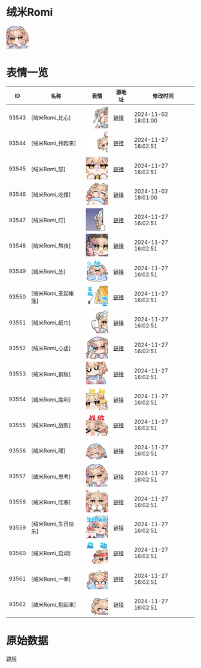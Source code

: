 # 绒米Romi

<img src="./cover.png" height="60" alt="cover" />

# 表情一览

|ID|名称|表情|源地址|修改时间|
|----|----|----|----|----|
|93543|[绒米Romi_比心]|<img src="./pic/093543_%5B绒米Romi_比心%5D.gif" height="60" alt="比心"/>|[链接](https://i0.hdslb.com/bfs/garb/cd8fa6bc4c0772bab3f84eb303608ad2ef7e0029.gif)|2024-11-02 18:01:00|
|93544|[绒米Romi_拎起来]|<img src="./pic/093544_%5B绒米Romi_拎起来%5D.gif" height="60" alt="拎起来"/>|[链接](https://i0.hdslb.com/bfs/garb/cf03a50f3e2fcc3a09393900822b5fabe24d34da.gif)|2024-11-27 16:02:51|
|93545|[绒米Romi_怒]|<img src="./pic/093545_%5B绒米Romi_怒%5D.gif" height="60" alt="怒"/>|[链接](https://i0.hdslb.com/bfs/garb/3f9bb4e8c84de71347f0311c9462822fe60f2f61.gif)|2024-11-27 16:02:51|
|93546|[绒米Romi_吃撑]|<img src="./pic/093546_%5B绒米Romi_吃撑%5D.gif" height="60" alt="吃撑"/>|[链接](https://i0.hdslb.com/bfs/garb/e10d4bd6a063edf810f849e8eeb40601f8a91ae2.gif)|2024-11-02 18:01:00|
|93547|[绒米Romi_盯]|<img src="./pic/093547_%5B绒米Romi_盯%5D.gif" height="60" alt="盯"/>|[链接](https://i0.hdslb.com/bfs/garb/1e63a1a1f0b5e0590e2bbb8d247b53a95c207a85.gif)|2024-11-27 16:02:51|
|93548|[绒米Romi_熬夜]|<img src="./pic/093548_%5B绒米Romi_熬夜%5D.gif" height="60" alt="熬夜"/>|[链接](https://i0.hdslb.com/bfs/garb/019734c5ee445990a08101638f0d6921db74b887.gif)|2024-11-27 16:02:51|
|93549|[绒米Romi_怂]|<img src="./pic/093549_%5B绒米Romi_怂%5D.gif" height="60" alt="怂"/>|[链接](https://i0.hdslb.com/bfs/garb/c970bc7517efcf875306900e3971746010e2bf85.gif)|2024-11-27 16:02:51|
|93550|[绒米Romi_支起帐篷]|<img src="./pic/093550_%5B绒米Romi_支起帐篷%5D.gif" height="60" alt="支起帐篷"/>|[链接](https://i0.hdslb.com/bfs/garb/b86a68d9bc0923e472ded473c33a39bf7364276c.gif)|2024-11-27 16:02:51|
|93551|[绒米Romi_纸巾]|<img src="./pic/093551_%5B绒米Romi_纸巾%5D.gif" height="60" alt="纸巾"/>|[链接](https://i0.hdslb.com/bfs/garb/abbb84f39d9be043c50211654ac71aa99042dc65.gif)|2024-11-27 16:02:51|
|93552|[绒米Romi_心虚]|<img src="./pic/093552_%5B绒米Romi_心虚%5D.gif" height="60" alt="心虚"/>|[链接](https://i0.hdslb.com/bfs/garb/7625796efcaf241bc374a4eee795bce802693710.gif)|2024-11-27 16:02:51|
|93553|[绒米Romi_钢板]|<img src="./pic/093553_%5B绒米Romi_钢板%5D.gif" height="60" alt="钢板"/>|[链接](https://i0.hdslb.com/bfs/garb/4d2f8f0d2790e8a6a33409ff9b29b027f9543670.gif)|2024-11-27 16:02:51|
|93554|[绒米Romi_胜利]|<img src="./pic/093554_%5B绒米Romi_胜利%5D.gif" height="60" alt="胜利"/>|[链接](https://i0.hdslb.com/bfs/garb/8295ff660ef7ab4662e6fda013125495cc8141bf.gif)|2024-11-27 16:02:51|
|93555|[绒米Romi_战败]|<img src="./pic/093555_%5B绒米Romi_战败%5D.gif" height="60" alt="战败"/>|[链接](https://i0.hdslb.com/bfs/garb/5aff9f0bdbb48f5aa85e72529463cade7b5e2c84.gif)|2024-11-27 16:02:51|
|93556|[绒米Romi_噗]|<img src="./pic/093556_%5B绒米Romi_噗%5D.gif" height="60" alt="噗"/>|[链接](https://i0.hdslb.com/bfs/garb/8b5c6faf2d147e7347514907b11e32e4cbf080b3.gif)|2024-11-27 16:02:51|
|93557|[绒米Romi_思考]|<img src="./pic/093557_%5B绒米Romi_思考%5D.gif" height="60" alt="思考"/>|[链接](https://i0.hdslb.com/bfs/garb/ddcde07a95dc000e199e2c851e8404b75172209a.gif)|2024-11-27 16:02:51|
|93558|[绒米Romi_哇塞]|<img src="./pic/093558_%5B绒米Romi_哇塞%5D.gif" height="60" alt="哇塞"/>|[链接](https://i0.hdslb.com/bfs/garb/9adf9bc2bbc352d9625cd5de2b57fb52a7cf5642.gif)|2024-11-27 16:02:51|
|93559|[绒米Romi_生日快乐]|<img src="./pic/093559_%5B绒米Romi_生日快乐%5D.gif" height="60" alt="生日快乐"/>|[链接](https://i0.hdslb.com/bfs/garb/fc23e66b9bb533318dc849f0e69f670f8ea1c879.gif)|2024-11-27 16:02:51|
|93560|[绒米Romi_启动]|<img src="./pic/093560_%5B绒米Romi_启动%5D.gif" height="60" alt="启动"/>|[链接](https://i0.hdslb.com/bfs/garb/2ca29095ddab7ee0e530e9b7a02a1f455f02dbad.gif)|2024-11-27 16:02:51|
|93561|[绒米Romi_一拳]|<img src="./pic/093561_%5B绒米Romi_一拳%5D.gif" height="60" alt="一拳"/>|[链接](https://i0.hdslb.com/bfs/garb/e91a14ed8dee17a9a07f52b051ea880b6a8edfa1.gif)|2024-11-27 16:02:51|
|93562|[绒米Romi_抱起来]|<img src="./pic/093562_%5B绒米Romi_抱起来%5D.gif" height="60" alt="抱起来"/>|[链接](https://i0.hdslb.com/bfs/garb/9118c549ee124f7b4844a1dc0eaee36b24fbbd76.gif)|2024-11-27 16:02:51|

# 原始数据

[跳转](./raw.json)

